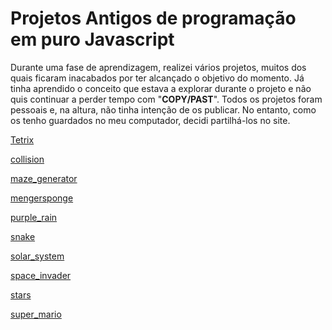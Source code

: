 # Projetos Antigos de programação em puro Javascript

Durante uma fase de aprendizagem, realizei vários projetos, muitos dos quais ficaram inacabados por ter alcançado o objetivo do momento. Já tinha aprendido o conceito que estava a explorar durante o projeto e não quis continuar a perder tempo com "**COPY/PAST**". Todos os projetos foram pessoais e, na altura, não tinha intenção de os publicar. No entanto, como os tenho guardados no meu computador, decidi partilhá-los no site.

<a href="OldProjects/tetrix" target="_blank">Tetrix

<a href="OldProjects/collision" target="_blank">collision

<a href="OldProjects/maze_generator" target="_blank">maze_generator

<a href="OldProjects/mengersponge" target="_blank">mengersponge

<a href="OldProjects/purple_rain" target="_blank">purple_rain

<a href="OldProjects/snake" target="_blank">snake

<a href="OldProjects/solar_system" target="_blank">solar_system

<a href="OldProjects/space_invader" target="_blank">space_invader

<a href="OldProjects/stars" target="_blank">stars

<a href="OldProjects/super_mario" target="_blank">super_mario
